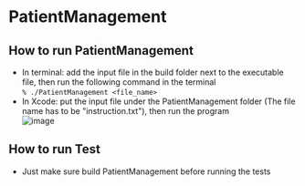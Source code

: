 # PatientManagement

## How to run PatientManagement
+ In terminal: add the input file in the build folder next to the executable file, then run the following command in the terminal <br>`% ./PatientManagement <file_name>`
+ In Xcode: put the input file under the PatientManagement folder (The file name has to be "instruction.txt"), then run the program <br> ![image](https://github.com/XiyuanTu/PatientManagement/assets/79139571/c60e3564-9146-43ac-93b5-3338304ae925)

## How to run Test
+ Just make sure build PatientManagement before running the tests
